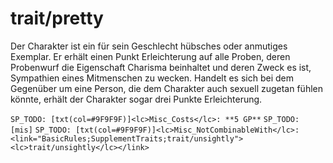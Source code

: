# trait/pretty

Der Charakter ist ein für sein Geschlecht hübsches oder anmutiges Exemplar. Er erhält einen Punkt Erleichterung auf alle Proben, deren Probenwurf die Eigenschaft Charisma beinhaltet und deren Zweck es ist, Sympathien eines Mitmenschen zu wecken. Handelt es sich bei dem Gegenüber um eine Person, die dem Charakter auch sexuell zugetan fühlen könnte, erhält der Charakter sogar drei Punkte Erleichterung.

`SP_TODO: [txt(col=#9F9F9F)]<lc>Misc_Costs</lc>: **5 GP**`
`SP_TODO: [mis]`
`SP_TODO: [txt(col=#9F9F9F)]<lc>Misc_NotCombinableWith</lc>: <link="BasicRules;SupplementTraits;trait/unsightly"><lc>trait/unsightly</lc></link>`